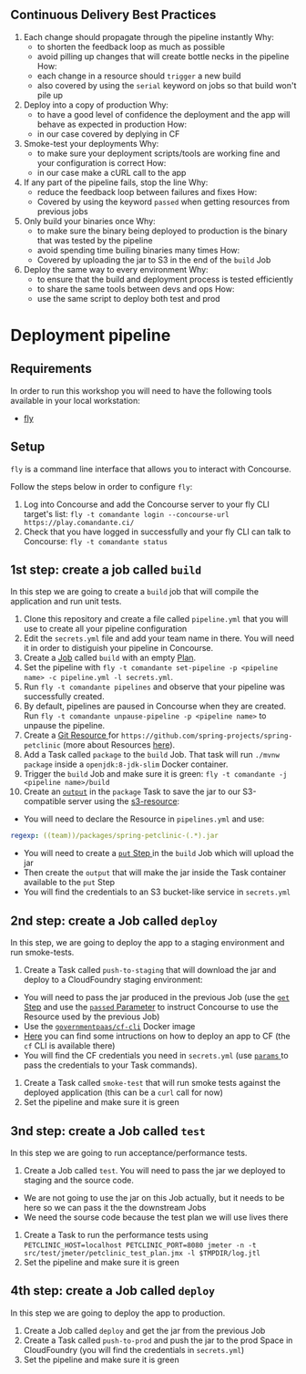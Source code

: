 ## Continuous Delivery Best Practices
1. Each change should propagate through the pipeline instantly
  Why:
    - to shorten the feedback loop as much as possible
    - avoid pilling up changes that will create bottle necks in the pipeline
  How:
    - each change in a resource should `trigger` a new build
    - also covered by using the `serial` keyword on jobs so that build won't pile up
1. Deploy into a copy of production
  Why:
    - to have a good level of confidence the deployment and the app will behave as expected in production
  How:
    - in our case covered by deplying in CF
1. Smoke-test your deployments
  Why:
    - to make sure your deployment scripts/tools are working fine and your configuration is correct
  How:
    - in our case make a cURL call to the app
1. If any part of the pipeline fails, stop the line
  Why:
    - reduce the feedback loop between failures and fixes
  How:
    - Covered by using the keyword `passed` when getting resources from previous jobs
1. Only build your binaries once
  Why:
    - to make sure the binary being deployed to production is the binary that was tested by the pipeline
    - avoid spending time builing binaries many times
  How:
    - Covered by uploading the jar to S3 in the end of the `build` Job
1. Deploy the same way to every environment
  Why:
    - to ensure that the build and deployment process is tested efficiently
    - to share the same tools between devs and ops
  How:
    - use the same script to deploy both test and prod

# Deployment pipeline

## Requirements
In order to run this workshop you will need to have the following tools available in your local workstation:
- [fly](https://concourse-ci.org/download.html)

## Setup
`fly` is a command line interface that allows you to interact with Concourse.

Follow the steps below in order to configure `fly`:
1. Log into Concourse and add the Concourse server to your fly CLI target's list: `fly -t comandante login --concourse-url https://play.comandante.ci/`
1. Check that you have logged in successfully and your fly CLI can talk to Concourse: `fly -t comandante status`

## 1st step: create a job called `build`
In this step we are going to create a `build` job that will compile the application and run unit tests.

1. Clone this repository and create a file called `pipeline.yml` that you will use to create all your pipeline configuration
1. Edit the `secrets.yml` file and add your team name in there. You will need it in order to distiguish your pipeline in Concourse.
1. Create a [Job](https://concourse-ci.org/jobs.html) called `build` with an empty [Plan](https://concourse-ci.org/jobs.html#job-plan).
1. Set the pipeline with `fly -t comandante set-pipeline -p <pipeline name> -c pipeline.yml -l secrets.yml`.
1. Run `fly -t comandante pipelines` and observe that your pipeline was successfully created.
1. By default, pipelines are paused in Concourse when they are created. Run `fly -t comandante unpause-pipeline -p <pipeline name>` to unpause the pipeline.
1. Create a [ Git Resource ](https://github.com/concourse/git-resource) for `https://github.com/spring-projects/spring-petclinic` (more about Resources [here](https://concourse-ci.org/resources.html)).
1. Add a Task called `package` to the `build` Job. That task will run `./mvnw package` inside a `openjdk:8-jdk-slim` Docker container.
1. Trigger the `build` Job and make sure it is green: `fly -t comandante -j <pipeline name>/build`
1. Create an [`output`](https://concourse-ci.org/tasks.html#task-outputs) in the `package` Task to save the jar to our S3-compatible server using the [s3-resource](https://github.com/concourse/s3-resource):
  - You will need to declare the Resource in `pipelines.yml` and use:
```yaml
regexp: ((team))/packages/spring-petclinic-(.*).jar
```
  - You will need to create a [ `put` Step ](https://concourse-ci.org/put-step.html) in the `build` Job which will upload the jar
  - Then create the `output` that will make the jar inside the Task container available to the `put` Step
  - You will find the credentials to an S3 bucket-like service in `secrets.yml`

## 2nd step: create a Job called `deploy`
In this step, we are going to deploy the app to a staging environment and run smoke-tests.

1. Create a Task called `push-to-staging` that will download the jar and deploy to a CloudFoundry staging environment:
  - You will need to pass the jar produced in the previous Job (use the [`get` Step](https://concourse-ci.org/get-step.html) and use the [ `passed` Parameter](https://concourse-ci.org/get-step.html#get-step-passed) to instruct Concourse to use the Resource used by the previous Job)
  - Use the [`governmentpaas/cf-cli`](https://hub.docker.com/r/governmentpaas/cf-cli/) Docker image
  - [Here](http://cli.cloudfoundry.org/en-US/cf/push.html) you can find some intructions on how to deploy an app to CF (the `cf` CLI is available there)
  - You will find the CF credentials you need in `secrets.yml` (use [ `params` ](https://concourse-ci.org/task-step.html#task-step-params) to pass the credentials to your Task commands).
1. Create a Task called `smoke-test` that will run smoke tests against the deployed application (this can be a `curl` call for now)
1. Set the pipeline and make sure it is green

## 3nd step: create a Job called `test`
In this step we are going to run acceptance/performance tests.

1. Create a Job called `test`. You will need to pass the jar we deployed to staging and the source code.
  - We are not going to use the jar on this Job actually, but it needs to be here so we can pass it the the downstream Jobs
  - We need the sourse code because the test plan we will use lives there
1. Create a Task to run the performance tests using `PETCLINIC_HOST=localhost PETCLINIC_PORT=8080 jmeter -n -t src/test/jmeter/petclinic_test_plan.jmx -l $TMPDIR/log.jtl`
1. Set the pipeline and make sure it is green

## 4th step: create a Job called `deploy`
In this step we are going to deploy the app to production.

1. Create a Job called `deploy` and get the jar from the previous Job
1. Create a Task called `push-to-prod` and push the jar to the prod Space in CloudFoundry (you will find the credentials in `secrets.yml`)
1. Set the pipeline and make sure it is green
